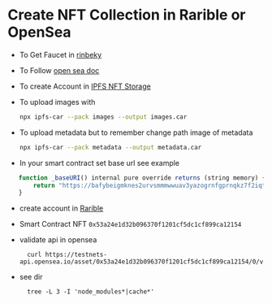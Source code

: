 
# Create NFT Collection in Rarible or OpenSea
* To Get Faucet in [rinbeky](https://rinkebyfaucet.com/)

* To Follow [open sea doc](https://docs.opensea.io/docs/part-3-adding-metadata-and-payments-to-your-contract)

* To create Account in  [IPFS NFT Storage](https://nft.storage/)

* To upload images with  
  ```bash
  npx ipfs-car --pack images --output images.car
  ```
* To upload metadata but to remember change path image of metadata
  ```bash
  npx ipfs-car --pack metadata --output metadata.car
  ``` 

* In your smart contract set base url see example
 ```js
    function _baseURI() internal pure override returns (string memory) {
        return "https://bafybeigmknes2urvsmmmwwuav3yazogrnfgprnqkz7f2iqtmegmirucp6i.ipfs.nftstorage.link/metadata/";
    }
 ```

* create account in [Rarible](https://rinkeby.rarible.com/items/owned)

* Smart Contract NFT ``0x53a24e1d32b096370f1201cf5dc1cf899ca12154``


* validate api in opensea 
  ```
    curl https://testnets-api.opensea.io/asset/0x53a24e1d32b096370f1201cf5dc1cf899ca12154/0/validate/
  ```
* see dir
  ```
    tree -L 3 -I 'node_modules*|cache*'
  ```